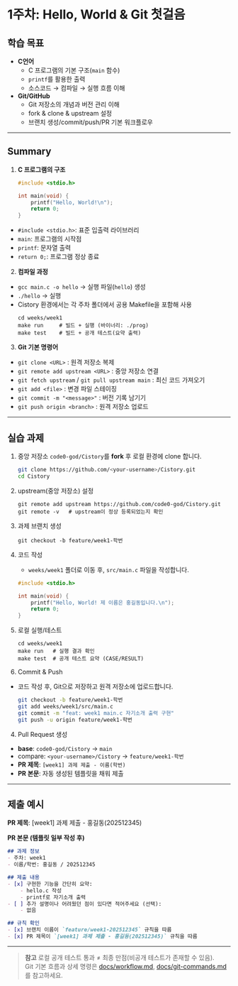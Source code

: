 # **1주차: Hello, World & Git 첫걸음**

## **학습 목표**
- **C언어**  
  - C 프로그램의 기본 구조(`main` 함수)
  - `printf`를 활용한 출력
  - 소스코드 &rarr; 컴파일 &rarr; 실행 흐름 이해
- **Git/GitHub**  
  - Git 저장소의 개념과 버전 관리 이해
  - fork & clone & upstream 설정
  - 브랜치 생성/commit/push/PR 기본 워크플로우

---

## **Summary**
1. **C 프로그램의 구조**
   ```c
   #include <stdio.h>

   int main(void) {
       printf("Hello, World!\n");
       return 0;    
   }
    ```

- `#include <stdio.h>`: 표준 입출력 라이브러리
- `main`: 프로그램의 시작점
- `printf`: 문자열 출력
- `return 0;`: 프로그램 정상 종료

2. **컴파일 과정**
- `gcc main.c -o hello` &rarr; 실행 파일(`hello`) 생성
- `./hello` &rarr; 실행
- Cistory 환경에서는 각 주차 폴더에서 공용 Makefile을 포함해 사용
    ```
    cd weeks/week1
    make run     # 빌드 + 실행 (바이너리: ./prog)   
    make test    # 빌드 + 공개 테스트(요약 출력)
    ```

3. **Git 기본 명령어**
- `git clone <URL>` : 원격 저장소 복제
- `git remote add upstream <URL>` : 중앙 저장소 연결
- `git fetch upstream` / `git pull upstream main` : 최신 코드 가져오기
- `git add <file>` : 변경 파일 스테이징
- `git commit -m "<message>"` : 버전 기록 남기기
- `git push origin <branch>` : 원격 저장소 업로드

---

## **실습 과제**
1. 중앙 저장소 `code0-god/Cistory`를 **fork** 후 로컬 환경에 clone 합니다.
   ```bash
   git clone https://github.com/<your-username>/Cistory.git
   cd Cistory
   ```

2. upstream(중앙 저장소) 설정
    ```
    git remote add upstream https://github.com/code0-god/Cistory.git
    git remote -v   # upstream이 정상 등록되었는지 확인
    ```

3. 과제 브랜치 생성
    ```
    git checkout -b feature/week1-학번
    ```

4. 코드 작성
   - `weeks/week1` 폴더로 이동 후, `src/main.c` 파일을 작성합니다.
   ```c
   #include <stdio.h>

   int main(void) {
       printf("Hello, World! 제 이름은 홍길동입니다.\n");
       return 0;
   }
   ```

5. 로컬 실행/테스트
    ```
    cd weeks/week1
    make run   # 실행 결과 확인
    make test  # 공개 테스트 요약 (CASE/RESULT)
    ```

6. Commit & Push
- 코드 작성 후, Git으로 저장하고 원격 저장소에 업로드합니다.
   ```bash
   git checkout -b feature/week1-학번
   git add weeks/week1/src/main.c
   git commit -m "feat: week1 main.c 자기소개 출력 구현"
   git push -u origin feature/week1-학번
   ```

4. Pull Request 생성
- **base**: `code0-god/Cistory` &rarr; `main`
- compare: `<your-username>/Cistory` &rarr; `feature/week1-학번`
- **PR 제목**: `[week1] 과제 제출 - 이름(학번)`
- **PR 본문**: 자동 생성된 템플릿을 채워 제출

---

## 제출 예시

**PR 제목**: [week1] 과제 제출 - 홍길동(202512345)

**PR 본문 (템플릿 일부 작성 후)**

```markdown
## 과제 정보
- 주차: week1
- 이름/학번: 홍길동 / 202512345

## 제출 내용
- [x] 구현한 기능을 간단히 요약:
    - hello.c 작성
    - printf로 자기소개 출력
- [ ] 추가 설명이나 어려웠던 점이 있다면 적어주세요 (선택):
    - 없음

## 규칙 확인
- [x] 브랜치 이름이 `feature/week1-202512345` 규칙을 따름
- [x] PR 제목이 `[week1] 과제 제출 - 홍길동(202512345)` 규칙을 따름
```

---

> **참고**
> 로컬 공개 테스트 통과 $\neq$ 최종 만점(비공개 테스트가 존재할 수 있음).   
> Git 기본 흐름과 상세 명령은 [docs/workflow.md](../workflow.md), [docs/git-commands.md](../git-commands.md)를 참고하세요.